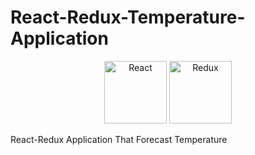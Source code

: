 # React-Redux-Temperature-Application
<p align="center">
  <a href="https://reactjs.org/"><img src="https://upload.wikimedia.org/wikipedia/commons/a/a7/React-icon.svg" height="100" alt="React"></a>
  <a href="https://redux.js.org/"><img width="100" src="https://github.com/reactjs/redux/blob/master/logo/logo.svg" alt="Redux"></a>
</p> 
React-Redux Application That Forecast Temperature 